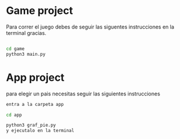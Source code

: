 # Game project

Para correr el juego debes de seguir las siguentes instrucciones en la terminal gracias.

```sh

cd game
python3 main.py


```

# App project 

para elegir un pais necesitas seguir las siguientes instrucciones

```sh
entra a la carpeta app

cd app 

python3 graf_pie.py
y ejecutalo en la terminal


```